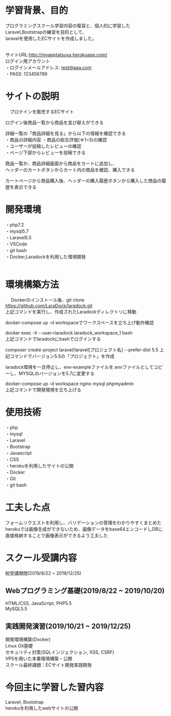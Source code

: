 # 学習背景、目的
 プログラミングスクール学習内容の復習と、個人的に学習したLaravel,Bootstrapの練習を目的として、  
 laravelを使用したECサイトを作成しました。  
 <br>
 
 サイトURL:http://myapptatsuya.herokuapp.com/  
   ログイン用アカウント  
    ・ログインメールアドレス: test@aaa.com  
    ・PASS:      123456789  

           
# サイトの説明
　プロテインを販売するECサイト  
   
   ログイン後商品一覧から商品を並び替えができる  
   
   詳細一覧の「商品詳細を見る」から以下の情報を確認できる  
   ・商品の詳細内容
   ・商品の総合評価(☆1~5)の確認  
   ・ユーザーが投稿したレビューの確認  
   ・ページ下部からレビューを投稿できる  
   
   商品一覧か、商品詳細画面から商品をカートに追加し、  
   ヘッダーのカートボタンからカート内の商品を確認、購入できる
    
   カートページから商品購入後、ヘッダーの購入履歴ボタンから購入した商品の履歴を表示できる  
   
   
# 開発環境
  ・php7.2  
  ・mysql5.7  
  ・Laravel5.5  
  ・VSCode  
  ・git bash    
  ・Docker,Laradockを利用した環境開発  
<br>

# 環境構築方法
　 Dockerのインストール後、git clone https://github.com/LaraDock/laradock.git  
 上記コマンドを実行し、作成されたLaradockディレクトリに移動　　

docker-compose up -d workspaceでワークスペースを立ち上げ動作確認

docker exec -it --user=laradock laradock_workspace_1 bash  
上記コマンドでlaradockにbashでログインする

composer create-project laravel/laravel[プロジェクト名] --prefer-dist 5.5
上記コマンドでバージョン5.5の「プロジェクト」を作成  

laradock環境を一旦停止し、env-exampleファイルを.envファイルとしてコピーし、MYSQLのバージョンを5.7に変更する  

docker-compose up -d workspace nginx mysql phpmyadmin  
上記コマンドで開発環境を立ち上げる  
 
# 使用技術
  ・php  
  ・mysql  
  ・Laravel  
  ・Bootstrap  
  ・Javascript  
  ・CSS  
  ・herokuを利用したサイトの公開  
  ・Docker  
  ・Git  
  ・git bash  

# 工夫した点
  フォームリクエストを利用し、バリデーションの管理をわかりやすくまとめた  
  herokuでは画像生成ができないため、画像データをbase64エンコードしDBに直接格納することで画像表示ができるよう工夫した

 
# スクール受講内容
総受講期間(2019/8/22 ~ 2019/12/25)

## Webプログラミング基礎(2019/8/22 ~ 2019/10/20)
HTML/CSS, JavaScript, PHP5.5  
MySQL5.5  

## 実践開発演習(2019/10/21 ~ 2019/12/25)
開発環境構築(Docker)  
Linux 
Git基礎  
セキュリティ対策(SQLインジェクション, XSS, CSRF)  
VPSを用いた本番環境構築・公開  
スクール最終課題：ECサイト開発実践開発  

# 今回主に学習した習内容
Laravel, Bootstrap  
herokuを利用したwebサイトの公開
